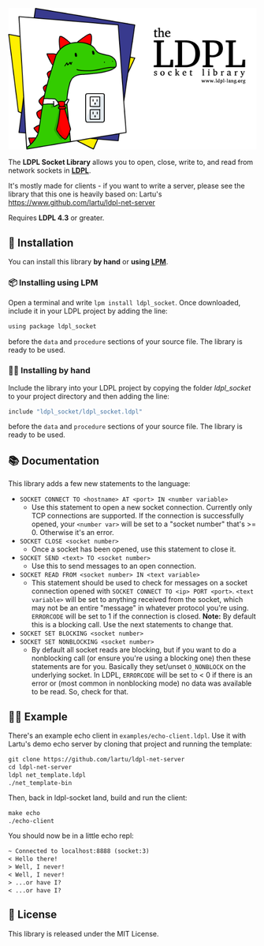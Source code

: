 ![The LDPL Socket Library](images/ldpl-socket-logo.png)

The **LDPL Socket Library** allows you to open, close, write to, and read from network sockets in [**LDPL**](https://www.github.com/lartu/ldpl).

It's mostly made for clients - if you want to write a server, please see the library that this one is heavily based on: Lartu's https://www.github.com/lartu/ldpl-net-server

Requires **LDPL 4.3** or greater.

## 🧰 Installation

You can install this library **by hand** or **using [LPM](https://github.com/Lartu/ldpl#-libraries)**.

### 📦 Installing using LPM

Open a terminal and write `lpm install ldpl_socket`. Once downloaded, include it in your LDPL project by adding the line:

```coffeescript
using package ldpl_socket
```

before the `data` and `procedure` sections of your source file. The library is ready to be used.

### ✋🏻 Installing by hand

Include the library into your LDPL project by copying the folder *ldpl_socket* to your project directory and then adding the line:

```coffeescript
include "ldpl_socket/ldpl_socket.ldpl"
```

before the `data` and `procedure` sections of your source file. The library is
ready to be used.

## 📚 Documentation

This library adds a few new statements to the language:

- `SOCKET CONNECT TO <hostname> AT <port> IN <number variable>`
   - Use this statement to open a new socket connection. Currently only TCP connections are supported. If the connection is successfully opened, your `<number var>` will be set to a "socket number" that's >= 0. Otherwise it's an error.
- `SOCKET CLOSE <socket number>`
   - Once a socket has been opened, use this statement to close it.
- `SOCKET SEND <text> TO <socket number>`
   - Use this to send messages to an open connection.
- `SOCKET READ FROM <socket number> IN <text variable>`
   - This statement should be used to check for messages on a socket connection opened with `SOCKET CONNECT TO <ip> PORT <port>`. `<text variable>` will be set to anything received from the socket, which may not be an entire "message" in whatever protocol you're using. `ERRORCODE` will be set to 1 if the connection is closed. **Note:** By default this is a blocking call. Use the next statements to change that.
- `SOCKET SET BLOCKING <socket number>`
- `SOCKET SET NONBLOCKING <socket number>`
   - By default all socket reads are blocking, but if you want to do a nonblocking call (or ensure you're using a blocking one) then these statements are for you. Basically they set/unset `O_NONBLOCK` on the underlying socket. In LDPL, `ERRORCODE` will be set to < 0 if there is an error or (most common in nonblocking mode) no data was available to be read. So, check for that.
   
## 👷‍♂️ Example

There's an example echo client in `examples/echo-client.ldpl`. Use it with Lartu's demo echo server by cloning that project and running the template:

    git clone https://github.com/lartu/ldpl-net-server
    cd ldpl-net-server
    ldpl net_template.ldpl
    ./net_template-bin

Then, back in ldpl-socket land, build and run the client:

    make echo
    ./echo-client 

You should now be in a little echo repl:

    ~ Connected to localhost:8888 (socket:3)
    < Hello there!
    > Well, I never!
    < Well, I never!
    > ...or have I?
    < ...or have I?

## :scroll: License

This library is released under the MIT License.
